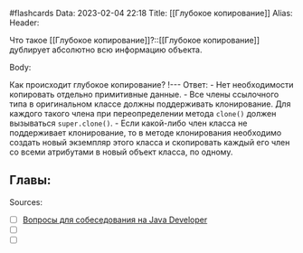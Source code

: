 #flashcards
Data: 2023-02-04 22:18
Title: [[Глубокое копирование]]
Alias:
Header:

Что такое [[Глубокое копирование]]?::[[Глубокое копирование]] дублирует абсолютно всю информацию объекта.
<!--SR:!2023-02-06,2,210-->


Body:


Как происходит глубокое копирование?
!---
Ответ:
	- Нет необходимости копировать отдельно примитивные данные.
	- Все члены ссылочного типа в оригинальном классе должны поддерживать клонирование. Для каждого такого члена при переопределении метода `clone()` должен вызываться `super.clone()`.
	- Если какой-либо член класса не поддерживает клонирование, то в методе клонирования необходимо создать новый экземпляр этого класса и скопировать каждый его член со всеми атрибутами в новый объект класса, по одному.




Главы:
-


Sources:
- [ ] [Вопросы для собеседования на Java Developer](https://github.com/enhorse/java-interview/blob/master/README.md#%D0%9E%D0%9E%D0%9F)
- [ ] []()
- [ ] []()

